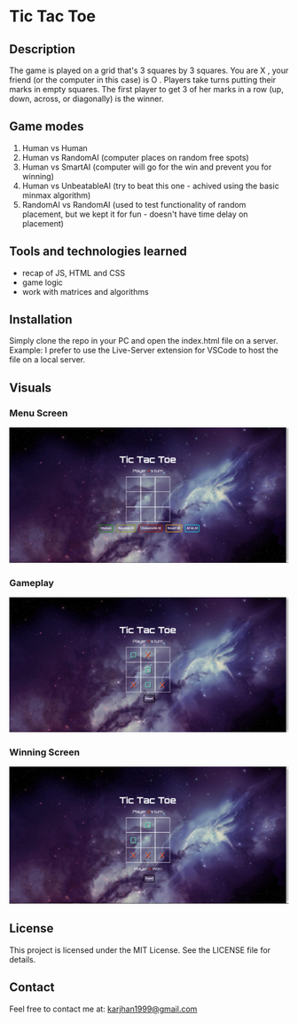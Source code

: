 # Tic Tac Toe

## Description
The game is played on a grid that's 3 squares by 3 squares. You are X , your friend (or the computer in this case) is O . Players take 
turns putting their marks in empty squares. The first player to get 3 of her marks in a row (up, down, across, or diagonally) is the winner.

## Game modes
1. Human vs Human
2. Human vs RandomAI (computer places on random free spots)
3. Human vs SmartAI (computer will go for the win and prevent you for winning)
4. Human vs UnbeatableAI (try to beat this one - achived using the basic minmax algorithm)
5. RandomAI vs RandomAI (used to test functionality of random placement, but we kept it for fun - doesn't have time delay on placement)

## Tools and technologies learned
- recap of JS, HTML and CSS
- game logic
- work with matrices and algorithms

## Installation
Simply clone the repo in your PC and open the index.html file on a server.
Example: I prefer to use the Live-Server extension for VSCode to host the file on a local server.

## Visuals

### Menu Screen
![Menu](./screenshots/SSTicTacToeMenu.png)
### Gameplay
![Gameplay](./screenshots/SSTicTacToeGameplay.png)
### Winning Screen
![Winning](./screenshots/SSTicTacToeWinning.png)

## License
This project is licensed under the MIT License. See the LICENSE file for details.

## Contact
Feel free to contact me at: karjhan1999@gmail.com